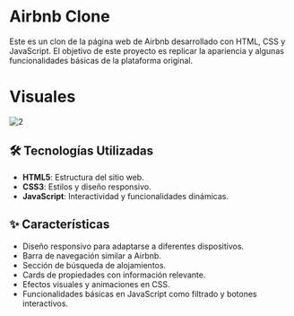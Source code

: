 # Airbnb Clone

Este es un clon de la página web de Airbnb desarrollado con HTML, CSS y JavaScript. El objetivo de este proyecto es replicar la apariencia y algunas funcionalidades básicas de la plataforma original.
# Visuales
 
![2](https://github.com/user-attachments/assets/62f7c33c-191b-4a3b-b555-a814999f3636)

## 🛠️ Tecnologías Utilizadas

- **HTML5**: Estructura del sitio web.
- **CSS3**: Estilos y diseño responsivo.
- **JavaScript**: Interactividad y funcionalidades dinámicas.

## ✨ Características

- Diseño responsivo para adaptarse a diferentes dispositivos.
- Barra de navegación similar a Airbnb.
- Sección de búsqueda de alojamientos.
- Cards de propiedades con información relevante.
- Efectos visuales y animaciones en CSS.
- Funcionalidades básicas en JavaScript como filtrado y botones interactivos.


